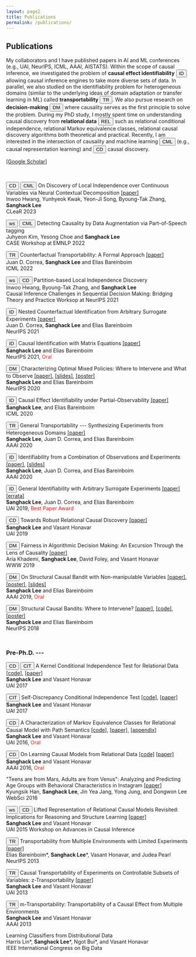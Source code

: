 ```yaml
---
layout: page2
title: Publications
permalink: /publications/
---
```


## Publications
  
My collaborators and I have published papers in AI and ML conferences (e.g., UAI, NeurIPS, ICML, AAAI, AISTATS).
Within the scope of causal inference, we investigated the problem of **causal effect identifiability** <button type="button" class="btn btn-set1-1">ID</button> allowing causal inference engines to take more diverse sets of data. In parallel, we also studied on the identifiability problem for heterogeneous domains (similar to the underlying ideas of domain adaptation or transfer learning in ML) called **transportability** <button type="button" class="btn btn-set1-2">TR</button>. We also pursue research on **decision-making** <button type="button" class="btn btn-set1-3">DM</button> where causality serves as the first principle to solve the problem.
During my PhD study, I mostly spent time on understanding causal discovery from **relational data** <button type="button" class="btn btn-set1-4">REL</button> such as relational conditional independence, relational Markov equivalence classes, relational causal discovery algorithms both theoretical and practical. Recently, I am interested in the intersection of causality and machine learning <button type="button" class="btn btn-set1-5">CML</button> (e.g., causal representation learning) and <button type="button" class="btn btn-set1-1">CD</button> causal discovery.

[[Google Scholar](https://scholar.google.com/citations?hl=en&user=hsxjzdkAAAAJ&view_op=list_works&sortby=pubdate)]

<!--**Collaborators**: [Juan D. Correa](http://jdcorrea.me), [Aria Khademi](https://sites.psu.edu/khademi/), [Elias Bareinboim](https://causalai.net), [Vasant Honavar](https://faculty.ist.psu.edu/vhonavar/index.htm)
-->




<p style="margin-bottom:1.25cm;"></p>
<!--
### Working Papers

- LLM-Guided Temporal Causal Discovery (Juhyeon+, _submitted_)
- Citation for Retrieval Augmented Generation (Juhyeon+, _submitted_)
- Representation Learning for Instrumental Variables (Jung Soo+, _submitted_)
- Regularized Synthetic Control (Yeodong, Jeongsup, Inwoo)
- Causality-inspired Domain Generalization (Dong Kyu, Inwoo)
- Sequential Adjustment Criterion (YJ, Minwoo)
- Causality in Rested Bandit (ND, Yeahoon, Soungmin)
- Value of Information under Insolubility (RC, RE, Minwoo)
- Robust Differences-in-Differences (Jeong Ha)
-->

### Preprints

Toward a Complete Criterion for Value of Information in Insoluble Decision Problems [\[arXiv\]](https://arxiv.org/abs/2407.09883)<br>
Ryan Carey, **Sanghack Lee**, Robin J. Evans<br>



### Published Papers

\* for joint first authorship or corresponding author

<button type="button" class="btn btn-set1-1">CD</button>
<button type="button" class="btn btn-set1-3">DM</button>
<button type="button" class="btn btn-set1-5">CML</button> Fine-Grained Causal Dynamics Learning with Quantization for Improving Robustness in Reinforcement Learning [\[paper\]](https://openreview.net/pdf?id=mrd4e8ZJjm)<br>
Inwoo Hwang, Yunhyeok Kwak, Suhyung Choi, Byoung-Tak Zhang\*, **Sanghack Lee**\*<br>
ICML 2024 <span style="font-size:16px;color:gray;">(previously, GenPlan workshop at NeurIPS 2023, SCIS workshop at ICML 2023)</span><br>

<button type="button" class="btn btn-set1-1">ID</button> On Positivity Condition for Causal Inference [\[paper\]](https://openreview.net/pdf?id=6D0nyemiWk), [\[poster\]](assets/2024-ICML-positivity-poster.pdf)<br>
Inwoo Hwang\*, Yesong Choe\*, Yeahoon Kwon,  **Sanghack Lee**<br>
ICML 2024 <span style="font-size:16px;color:gray;">(+ Causality workshop at UAI 2024)</span><br>


<button type="button" class="btn btn-set1-1">CD</button>
<button type="button" class="btn btn-set1-3">DM</button>
Efficient Monte Carlo Tree Search via On-the-Fly State-Conditioned Action Abstraction [\[paper\]](https://openreview.net/pdf?id=UvDsWevxUI)<br>
Yunhyeok Kwak\*, Inwoo Hwang\*, Dooyoung Kim, **Sanghack Lee**\*, Byoung-Tak Zhang\*<br>
UAI 2024, <font color="#e41a1c">Oral</font><br>

<button type="button" class="btn btn-set1-1">CD</button> Causal Discovery with Deductive Reasoning: One Less Problem [\[paper\]](https://openreview.net/pdf?id=HmhAFOD1Bz), [\[poster\]](assets/2024-UAI-deduce-dep-poster.pdf)<br>
Jonghwan Kim, Inwoo Hwang, **Sanghack Lee**<br>
UAI 2024<br>

<button type="button" class="btn btn-set1-1">CD</button> Filter, Rank, and Prune: Learning Linear Cyclic Gaussian Graphical Models [\[paper\]](https://proceedings.mlr.press/v238/yi24a/yi24a.pdf)<br>
Soheun Yi, **Sanghack Lee**<br>
AISTATS 2024<br>

<button type="button" class="btn btn-outline-secondary">ws</button>
<button type="button" class="btn btn-set1-5">CML</button> Learning to ignore: Single Source Domain Generalization via Oracle Regularization [\[paper\]](https://openreview.net/forum?id=8btzvHmSfU)<br>
Dong Kyu Cho, **Sanghack Lee**<br>
Causal Representation Learning Workshop at NeurIPS 2023<br>


<!--
<button type="button" class="btn btn-outline-secondary">ws</button>
<button type="button" class="btn btn-set1-3">DM</button> Quantized Local Independence Discovery for Fine-Grained Causal Dynamics Learning in Reinforcement Learning<br>
Inwoo Hwang, Yunhyeok Kwak, Suhyung Choi, Byoung-Tak Zhang, **Sanghack Lee**<br> 
GenPlan 2023: Seventh Workshop on Generalization in Planning at NeurIPS 2023 [\[paper\]](https://openreview.net/forum?id=4xGCYC4dFp)<br>


<button type="button" class="btn btn-outline-secondary">ws</button>
<button type="button" class="btn btn-set1-3">DM</button> Causal Dynamics Learning with Quantized Local Independence Discovery<br>
Inwoo Hwang, Yunhyeok Kwak, Suhyung Choi, Byoung-Tak Zhang, **Sanghack Lee**<br> 
The Second Workshop on Spurious Correlations, Invariance and Stability at ICML 2023 [\[paper\]](https://openreview.net/forum?id=BXiA1YuOb7)
<br>
-->


<button type="button" class="btn btn-set1-1">CD</button>
<button type="button" class="btn btn-set1-5">CML</button> On Discovery of Local Independence over Continuous Variables via Neural Contextual Decomposition [\[paper\]](https://openreview.net/forum?id=-aFd28Uy9td)<br>
Inwoo Hwang, Yunhyeok Kwak, Yeon-Ji Song, Byoung-Tak Zhang, **Sanghack Lee**<br> 
CLeaR 2023 <br>


<button type="button" class="btn btn-outline-secondary">ws</button>
<button type="button" class="btn btn-set1-5">CML</button> Detecting Causality by Data Augmentation via Part-of-Speech tagging<br> Juhyeon Kim, Yesong Choe and **Sanghack Lee**<br> CASE Workshop at EMNLP 2022<br> 


<button type="button" class="btn btn-set1-2">TR</button> Counterfactual Transportability: A Formal Approach [\[paper\]](https://proceedings.mlr.press/v162/correa22a.html)<br> Juan D. Correa, **Sanghack Lee** and Elias Bareinboim<br> ICML 2022<br> 


<button type="button" class="btn btn-outline-secondary">ws</button>
<button type="button" class="btn btn-set1-1">CD</button>
Partition-based Local Independence Discovery<br> Inwoo Hwang, Byoung-Tak Zhang, and **Sanghack Lee** <br> Causal Inference Challenges in Sequential Decision Making: Bridging Theory and Practice Worksop at NeurIPS 2021<br> 

<button type="button" class="btn btn-set1-1">ID</button> Nested Counterfactual Identification from Arbitrary Surrogate Experiments [\[paper\]](https://arxiv.org/abs/2107.03190)<br> Juan D. Correa, **Sanghack Lee** and Elias Bareinboim<br> NeurIPS 2021<br> 


<button type="button" class="btn btn-set1-1">ID</button> Causal Identification with Matrix Equations [\[paper\]](https://causalai.net/r70.pdf)<br> **Sanghack Lee** and Elias Bareinboim<br>
NeurIPS 2021, <font color="#e41a1c">Oral</font><br> 


<button type="button" class="btn btn-set1-3">DM</button> Characterizing Optimal Mixed Policies: Where to Intervene and What to Observe [\[paper\]](/assets/r63-reprint.pdf), [\[slides\]](/assets/2020-neurips-presentation.pdf), [\[poster\]](/assets/2020-neurips-sanghack-poster.pdf)<br> **Sanghack Lee** and Elias Bareinboim<br> NeurIPS 2020<br> 


<button type="button" class="btn btn-set1-1">ID</button> Causal Effect Identifiability under Partial-Observability [\[paper\]](https://causalai.net/r58.pdf) <br> **Sanghack Lee**, and Elias Bareinboim<br> ICML 2020<br> 


<button type="button" class="btn btn-set1-2">TR</button> General Transportability --- Synthesizing Experiments from Heterogeneous Domains [\[paper\]](https://aaai.org/ojs/index.php/AAAI/article/view/6582/6438)<br> **Sanghack Lee**, Juan D. Correa, and Elias Bareinboim<br> AAAI 2020<br> 

<button type="button" class="btn btn-set1-1">ID</button> Identifiability from a Combination of Observations and Experiments [\[paper\]](https://aaai.org/ojs/index.php/AAAI/article/view/7119/6973), [\[slides\]](/assets/AAAI2020-GID-key.pdf)<br> **Sanghack Lee**, Juan D. Correa, and Elias Bareinboim<br> AAAI 2020 <br> 


<button type="button" class="btn btn-set1-1">ID</button> General Identifiability with Arbitrary Surrogate Experiments [\[paper\]](https://causalai.net/r46.pdf) [\[errata\]](https://causalai.net/r46e.pdf) <br> **Sanghack Lee**, Juan D. Correa, and Elias Bareinboim<br> UAI 2019, <font color="#e41a1c">Best Paper Award</font> <br> 

<button type="button" class="btn btn-set1-1">CD</button>  Towards Robust Relational Causal Discovery [\[paper\]](http://auai.org/uai2019/proceedings/papers/127.pdf) <br> **Sanghack Lee** and Vasant Honavar <br> UAI 2019<br> 



<button type="button" class="btn btn-set1-3">DM</button> Fairness in Algorithmic Decision Making: An Excursion Through the Lens of Causality [\[paper\]](https://arxiv.org/pdf/1903.11719.pdf)<br> Aria Khademi, **Sanghack Lee**, David Foley, and Vasant Honavar<br> WWW 2019<br> 

<button type="button" class="btn btn-set1-3">DM</button> On Structural Causal Bandit with Non-manipulable Variables [\[paper\]](https://causalai.net/r40.pdf), [\[poster\]](/assets/AAAI2019_poster.pdf), [\[slides\]](/assets/AAAI2019_presentation.pdf)<br> **Sanghack Lee** and Elias Bareinboim <br> AAAI 2019, <font color="#e41a1c">Oral</font><br> 



<button type="button" class="btn btn-set1-3">DM</button>  Structural Causal Bandits: Where to Intervene? [\[paper\]](https://causalai.net/r36.pdf), [\[code\]](https://github.com/sanghack81/SCMMAB-NIPS2018), [\[poster\]](/assets/nips2018-poster.pdf)<br> **Sanghack Lee** and Elias Bareinboim<br> NeurIPS 2018<br> 

<p style="margin-bottom:1.25cm;"></p>

### Pre-Ph.D. ---

<button type="button" class="btn btn-set1-1">CD</button> <button type="button" class="btn btn-set1-5">CIT</button>  A Kernel Conditional Independence Test for Relational Data [\[code\]](https://github.com/sanghack81/KRCIT), [\[paper\]](/assets/krcit.pdf)<br> **Sanghack Lee** and Vasant Honavar<br> UAI 2017<br> 


<button type="button" class="btn btn-set1-5">CIT</button> Self-Discrepancy Conditional Independence Test [\[code\]](https://github.com/sanghack81/SDCIT), [\[paper\]](/assets/SDCIT-edited.pdf)<br> **Sanghack Lee** and Vasant Honavar<br> UAI 2017<br> 

<button type="button" class="btn btn-set1-1">CD</button> A Characterization of Markov Equivalence Classes for Relational Causal Model with Path Semantics [\[code\]](https://github.com/sanghack81/pyRCDs), [\[paper\]](/assets/UAI-2016-RpCD.pdf), [\[appendix\]](/assets/UAI-2016-RpCD-supp_fix_june_4.pdf)<br> **Sanghack Lee** and Vasant Honavar<br> UAI 2016, <font color="#e41a1c">Oral</font><br> 

<button type="button" class="btn btn-set1-1">CD</button> On Learning Causal Models from Relational Data [\[code\]](https://github.com/sanghack81/rcd-light) [\[paper\]](https://www.aaai.org/ocs/index.php/AAAI/AAAI16/paper/view/11972/12089)<br> **Sanghack Lee** and Vasant Honavar<br> AAAI 2016, <font color="#e41a1c">Oral</font> <br> 


"Teens are from Mars, Adults are from Venus": Analyzing and Predicting Age Groups with Behavioral Characteristics in Instagram [\[paper\]](http://dl.acm.org/citation.cfm?id=2908160)<br> Kyungsik Han, **Sanghack Lee**, Jin Yea Jang, Yong Jung, and Dongwon Lee<br> WebSci 2016<br> 



<button type="button" class="btn btn-outline-secondary">ws</button>
<button type="button" class="btn btn-set1-1">CD</button> Lifted Representation of Relational Causal Models Revisited: Implications for Reasoning and Structure Learning [\[paper\]](http://dl.acm.org/citation.cfm?id=3020273)<br> **Sanghack Lee** and Vasant Honavar<br> UAI 2015 Workshop on Advances in Causal Inference<br> 


<button type="button" class="btn btn-set1-2">TR</button>  Transportability from Multiple Environments with Limited Experiments [\[paper\]](https://ftp.cs.ucla.edu/pub/stat_ser/r419.pdf)<br> Elias Bareinboim\*, **Sanghack Lee**\*, Vasant Honavar, and Judea Pearl<br> NeurIPS 2013<br> 


<button type="button" class="btn btn-set1-2">TR</button> Causal Transportability of Experiments on Controllable Subsets of Variables: z-Transportability [\[paper\]](http://dl.acm.org/citation.cfm?id=3023675)<br> **Sanghack Lee** and Vasant Honavar<br> UAI 2013<br> 


<button type="button" class="btn btn-set1-2">TR</button> m-Transportability: Transportability of a Causal Effect from Multiple Environments<br> **Sanghack Lee** and Vasant Honavar<br> AAAI 2013<br>


Learning Classifiers from Distributional Data<br> Harris Lin\*, **Sanghack Lee**\*, Ngot Bui\*, and Vasant Honavar<br> IEEE International Congress on Big Data





<!-- - (pre-PhD) A New Polynimial Time Algorithm for Bayesian Network Structure Learning
In Proceedings of the Second International Conference on Advanced Data Mining and Applications (ADMA 2006). pp. 501-508. (LNAI 4093)
- (pre-PhD) Discovery of Hidden Similarity on Collaborative Filtering to Overcome Sparsity Problem
In Proceedings of the Seventh International Conference on Discovery Science (DS 2004). Padova, Italy. pp. 396-402. (LNAI 3245)
 -->
